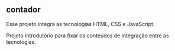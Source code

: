 ## contador
Esse projeto integra as tecnologias HTML,  CSS e JavaScript.

Projeto introdutório para fixar os conteúdos de integração entre as tecnologias. 
